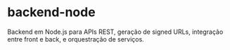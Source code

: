 # backend-node
Backend em Node.js para APIs REST, geração de signed URLs, integração entre front e back, e orquestração de serviços.
